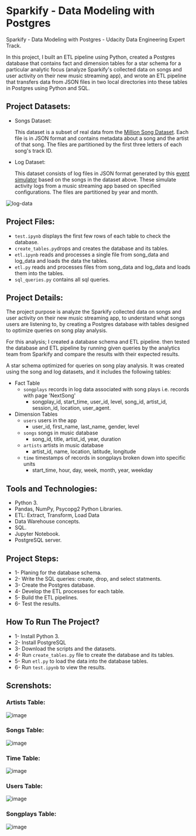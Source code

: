 
# Sparkify - Data Modeling with Postgres
Sparkify - Data Modeling with Postgres - Udacity Data Engineering Expert Track.

In this project, I built an ETL pipeline using Python, created a Postgres database that contains fact and dimension tables for a star schema for a particular analytic focus (analyze Sparkify's collected data on songs and user activity on their new music streaming app), and wrote an ETL pipeline that transfers data from JSON files in two local directories into these tables in Postgres using Python and SQL.

## Project Datasets:

- Songs Dataset:

  This dataset is a subset of real data from the [Million Song Dataset](http://millionsongdataset.com/). Each file is in JSON format and contains metadata about a song and the artist of that song. The files are partitioned by the first three letters of each song's track ID.
- Log Dataset:

  This dataset consists of log files in JSON format generated by this [event simulator](https://github.com/Interana/eventsim) based on the songs in the dataset above. These simulate activity logs from a music streaming app based on specified configurations. The files are partitioned by year and month.

![log-data](https://user-images.githubusercontent.com/46838441/191114096-960d74b7-2745-4006-bef7-b5f616e1113f.png)


## Project Files:

- ```test.ipynb``` displays the first few rows of each table to check the database.
- ```create_tables.py```drops and creates the database and its tables.
- ```etl.ipynb``` reads and processes a single file from song_data and log_data and loads the data the tables.
- ```etl.py``` reads and processes files from song_data and log_data and loads them into the tables.
- ```sql_queries.py``` contains all sql queries.

## Project Details:

The project purpose is analyze the Sparkify collected data on songs and user activity on their new music streaming app, to understand what songs users are listening to, by creating a Postgres database with tables designed to optimize queries on song play analysis.

For this analysis; I created a database schema and ETL pipeline. then tested the database and ETL pipeline by running given queries by the analytics team from Sparkify and compare the results with their expected results.

A star schema optimized for queries on song play analysis. It was created using the song and log datasets, and it includes the following tables:

- Fact Table
  - ```songplays``` records in log data associated with song plays i.e. records with page 'NextSong'
    - songplay_id, start_time, user_id, level, song_id, artist_id, session_id, location, user_agent.
- Dimension Tables
  - ```users``` users in the app
    - user_id, first_name, last_name, gender, level
  - ```songs``` songs in music database
    - song_id, title, artist_id, year, duration
  - ```artists``` artists in music database
    - artist_id, name, location, latitude, longitude
  - ```time``` timestamps of records in songplays broken down into specific units
    - start_time, hour, day, week, month, year, weekday

## Tools and Technologies:
- Python 3.
- Pandas, NumPy, Psycopg2 Python Libraries.
- ETL: Extract, Transform, Load Data
- Data Warehouse concepts.
- SQL.
- Jupyter Notebook.
- PostgreSQL server.

## Project Steps:
- 1- Planing for the database schema.
- 2- Write the SQL queries: create, drop, and select statments.
- 3- Create the Postgres database.
- 4- Develop the ETL processes for each table.
- 5- Build the ETL pipelines.
- 6- Test the results.

## How To Run The Project?

- 1- Install Python 3.
- 2- Install PostgreSQL
- 3- Download the scripts and the datasets.
- 4- Run ```create_tables.py``` file to create the database and its tables.
- 5- Run ```etl.py``` to load the data into the database tables.
- 6- Run ```test.ipynb``` to view the results.

## Screnshots:

  ### Artists Table:
  
  ![image](https://user-images.githubusercontent.com/46838441/191114300-5c7a8ac1-df6a-4ba6-9d9b-51d559ceccaa.png)

  ### Songs Table:
  
  ![image](https://user-images.githubusercontent.com/46838441/191114455-ccfb6ff6-b83d-4628-8918-560c6289c854.png)
  
  ### Time Table:
  
  ![image](https://user-images.githubusercontent.com/46838441/191114558-93183015-7970-4e5b-ab00-db67bda96868.png)


  ### Users Table:
  
  ![image](https://user-images.githubusercontent.com/46838441/191114680-d4d41162-b2fa-4f93-8736-df742345353f.png)

  ### Songplays Table:
  
  ![image](https://user-images.githubusercontent.com/46838441/191114816-f0304613-4c42-49b4-86db-c4a62fd5c72b.png)
